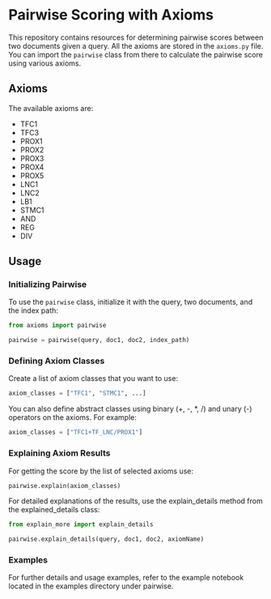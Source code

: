 # Pairwise Scoring with Axioms

This repository contains resources for determining pairwise scores between two documents given a query. All the axioms are stored in the `axioms.py` file. You can import the `pairwise` class from there to calculate the pairwise score using various axioms.

## Axioms

The available axioms are:
- TFC1
- TFC3
- PROX1
- PROX2
- PROX3
- PROX4
- PROX5
- LNC1
- LNC2
- LB1
- STMC1
- AND
- REG
- DIV

## Usage

### Initializing Pairwise

To use the `pairwise` class, initialize it with the query, two documents, and the index path:

```python
from axioms import pairwise

pairwise = pairwise(query, doc1, doc2, index_path)
```
### Defining Axiom Classes

Create a list of axiom classes that you want to use:

```python
axiom_classes = ["TFC1", "STMC1", ...]
```

You can also define abstract classes using binary (+, -, *, /) and unary (-) operators on the axioms. For example:
```python
axiom_classes = ["TFC1+TF_LNC/PROX1"]
```
### Explaining Axiom Results

For getting the score by the list of selected axioms use:

```python
pairwise.explain(axiom_classes)
```

For detailed explanations of the results, use the explain_details method from the explained_details class:

```python
from explain_more import explain_details

pairwise.explain_details(query, doc1, doc2, axiomName)
```

### Examples
For further details and usage examples, refer to the example notebook located in the examples directory under pairwise.
